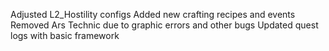 Adjusted L2_Hostility configs
Added new crafting recipes and events
Removed Ars Technic due to graphic errors and other bugs
Updated quest logs with basic framework